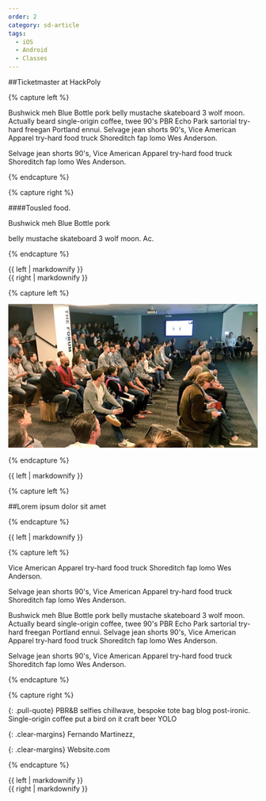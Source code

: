 ```yaml
---
order: 2
category: sd-article
tags:
  - iOS
  - Android
  - Classes
---
```

 

##Ticketmaster at HackPoly

{% capture left %}

Bushwick meh Blue Bottle pork belly mustache skateboard 3 wolf moon.
Actually beard single-origin coffee, twee 90's PBR Echo Park sartorial
try-hard freegan Portland ennui. Selvage jean shorts 90's, Vice American
Apparel try-hard food truck Shoreditch fap lomo Wes Anderson.

Selvage jean shorts 90's, Vice American Apparel
try-hard food truck Shoreditch fap lomo Wes Anderson.

{% endcapture %}


{% capture right %}

####Tousled food.

Bushwick meh Blue Bottle pork 

belly mustache skateboard 3 wolf moon. Ac.

{% endcapture %}

<div class="col-lg-8">{{ left | markdownify }}</div>
<div class="col-lg-4"><div class="with-border">{{ right | markdownify }}</div></div>

{% capture left %}

![gras](/assets/img/partners/startups-development/rectangle-483.png)

{% endcapture %}

<div class="col-lg-8">{{ left | markdownify }}</div>



{% capture left %}

##Lorem ipsum dolor sit amet

{% endcapture %}

<div class="col-lg-8">{{ left | markdownify }}</div>


{% capture left %}

Vice American Apparel try-hard food truck Shoreditch fap lomo Wes Anderson.

Selvage jean shorts 90's, Vice American Apparel try-hard food truck Shoreditch fap lomo Wes Anderson.

Bushwick meh Blue Bottle pork belly mustache skateboard 3 wolf moon. Actually beard single-origin coffee, 
twee 90's PBR Echo Park sartorial try-hard freegan Portland ennui. Selvage jean shorts 90's, Vice American
Apparel try-hard food truck Shoreditch fap lomo Wes Anderson.

Selvage jean shorts 90's, Vice American Apparel try-hard food truck Shoreditch fap lomo Wes Anderson.

{% endcapture %}

{% capture right %}

{: .pull-quote}
PBR&B selfies chillwave, bespoke tote bag blog post-ironic.
Single-origin coffee put a bird on it craft beer YOLO

{: .clear-margins}
Fernando Martinezz,

{: .clear-margins}
Website.com

{% endcapture %}

<div class="col-lg-8">{{ left | markdownify }}</div>
<div class="col-lg-4">{{ right | markdownify }}</div>